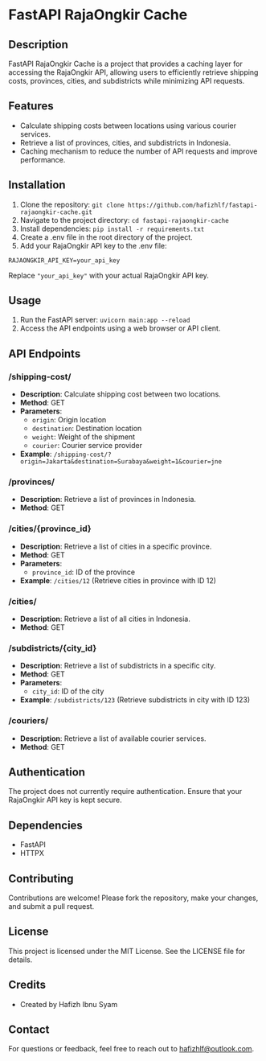 
# FastAPI RajaOngkir Cache

## Description

FastAPI RajaOngkir Cache is a project that provides a caching layer for accessing the RajaOngkir API, allowing users to efficiently retrieve shipping costs, provinces, cities, and subdistricts while minimizing API requests.

## Features

-   Calculate shipping costs between locations using various courier services.
-   Retrieve a list of provinces, cities, and subdistricts in Indonesia.
-   Caching mechanism to reduce the number of API requests and improve performance.

## Installation

1.  Clone the repository: `git clone https://github.com/hafizhlf/fastapi-rajaongkir-cache.git`
2.  Navigate to the project directory: `cd fastapi-rajaongkir-cache`
3.  Install dependencies: `pip install -r requirements.txt`
4.  Create a .env file in the root directory of the project.
5.  Add your RajaOngkir API key to the .env file:

`RAJAONGKIR_API_KEY=your_api_key`

Replace `"your_api_key"` with your actual RajaOngkir API key.

## Usage

1.  Run the FastAPI server: `uvicorn main:app --reload`
2.  Access the API endpoints using a web browser or API client.

## API Endpoints

### /shipping-cost/
- **Description**: Calculate shipping cost between two locations.
- **Method**: GET
- **Parameters**:
  - `origin`: Origin location
  - `destination`: Destination location
  - `weight`: Weight of the shipment
  - `courier`: Courier service provider
- **Example**: `/shipping-cost/?origin=Jakarta&destination=Surabaya&weight=1&courier=jne`

### /provinces/
- **Description**: Retrieve a list of provinces in Indonesia.
- **Method**: GET

### /cities/{province_id}
- **Description**: Retrieve a list of cities in a specific province.
- **Method**: GET
- **Parameters**:
  - `province_id`: ID of the province
- **Example**: `/cities/12` (Retrieve cities in province with ID 12)

### /cities/
- **Description**: Retrieve a list of all cities in Indonesia.
- **Method**: GET

### /subdistricts/{city_id}
- **Description**: Retrieve a list of subdistricts in a specific city.
- **Method**: GET
- **Parameters**:
  - `city_id`: ID of the city
- **Example**: `/subdistricts/123` (Retrieve subdistricts in city with ID 123)

### /couriers/
- **Description**: Retrieve a list of available courier services.
- **Method**: GET

## Authentication

The project does not currently require authentication. Ensure that your RajaOngkir API key is kept secure.

## Dependencies

-   FastAPI
-   HTTPX

## Contributing

Contributions are welcome! Please fork the repository, make your changes, and submit a pull request.

## License

This project is licensed under the MIT License. See the LICENSE file for details.

## Credits

-   Created by Hafizh Ibnu Syam

## Contact

For questions or feedback, feel free to reach out to hafizhlf@outlook.com.

